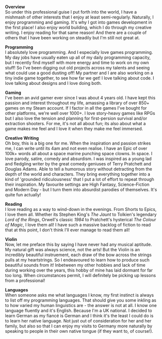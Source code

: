 <p>
<br />
<strong>Overview</strong>
<br />
So under this professional guise I put forth into the world, I have a mishmash of other interests that I enjoy at least semi-regularly. Naturally, I enjoy programming and gaming. It's why I got into games development in the first place! I also enjoy world building, which I do through my creative writing. I enjoy reading for that same reason! And there are a couple of others that I have been working on steadily but I'm still not great at.
</p>
<p>
<strong>Programming</strong>
<br />
I absolutely love programming. And I especially love games programming. My day jobs have usually eaten up all of my daily programming capacity, but I recently find myself with more energy and time to work on my own stuff! So I've been digging out old projects across my talents and seeing what could use a good dusting off! My partner and I are also working on a tiny indie game together, to see how far we get! I love talking about code. I love talking about designs and I love doing both.
</p>
<p>
<strong>Gaming</strong>
<br />
I've been an avid gamer ever since I was about 4 years old. I have kept this passion and interest throughout my life, amassing a library of over 850+ games on my Steam account. If I factor in all the games I've bought for other platforms, we're well over 1000+. I love story-heavy games like RPGs but I also love the tension and planning for first-persion survival and/or extraction shooters. For me, it's not all about fun; its also about what a game makes me feel and I love it when they make me feel immersed.
</p>
<p>
<strong>Creative Writing</strong>
<br />
Oh boy, this is a big one for me. When the inspiration and passion strikes me, I can write until its 4am and not even realise. I have an Epic of over 100k+ words all about a space marine punching space clowns. In space. I love parody, satire, comedy and absurdism. I was inspired as a young lad and fledgling writer by the great comedy geniuses of Terry Pratchett and Douglas Adams. Able to tell a humorous story without detracting from the depth of the world and characters. They bring everything together into a kind of 'grounded ridiculousness' that I put a lot of effort to repeat through their inspiration. My favourite settings are High Fantasy, Science-Fiction and Modern Day - but I turn them into absurdist parodies of themselves. It's quite fun actually!
</p>
<p>
<strong>Reading</strong>
<br />
I love reading as a way to wind-down in the evenings. From Shorts to Epics, I love them all. Whether its Stephen King's <em>The Jaunt</em> to Tolkien's legendary <em>Lord of the Rings</em>, Orwell's classic <em>1984</em> to Pratchett's hysterical <em>The Colour of Magic</em>, I love them all! I have such a massive backlog of fiction to read that at this point, I don't think I'll ever manage to read them all!
</p>
<p>
<strong>Violin</strong>
<br />
Now, let me preface this by saying I have never had any musical aptitude. My natural gift was always science, not the arts! But the Violin is an incredibly beautiful instruement, each draw of the bow across the strings pulls at my heartstrings. So I endeavoured to learn how to produce such beautiful sounds from it! Inbetween my other hobbies and lack of time during working over the years, this hobby of mine has laid dormant for far too long. When circumstances permit, I will definitely be picking up lessons from a professional!
</p>
<p>
<strong>Languages</strong>
<br />
When someone asks me what languages I know, my first instinct is always to list off my programming languages. That should give you some inkling as to how varied my human linguistics are - the answer is not at all. I know one language fluently and it's English. Because I'm a UK national. I decided to learn German as my fiancé is German and I think it's the least I could do is to learn her native language. Not just out of consideration for her and her family, but also so that I can enjoy my visits to Germany more naturally by speaking to people in their own native tongue (if they want to, of course!).
</p>
